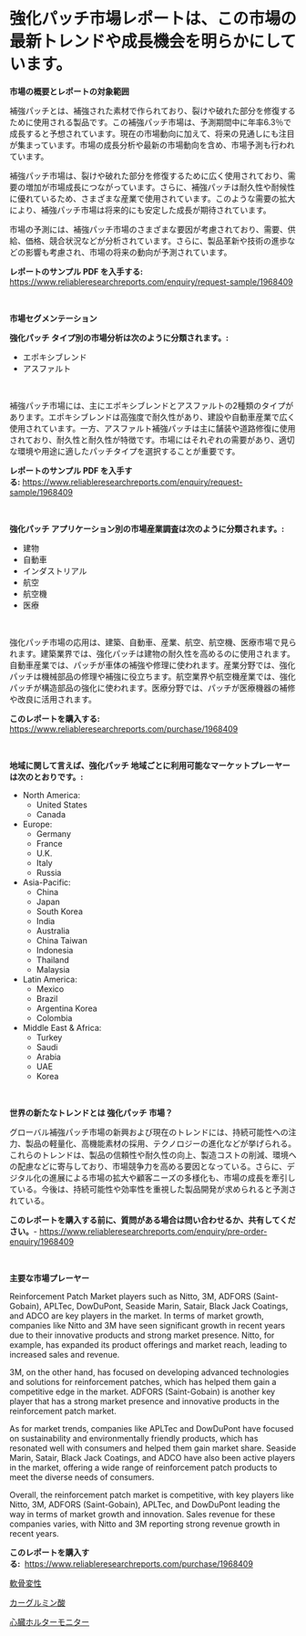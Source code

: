 <p><h1>強化パッチ市場レポートは、この市場の最新トレンドや成長機会を明らかにしています。</h1></p><p><strong>市場の概要とレポートの対象範囲</strong></p>
<p><p>補強パッチとは、補強された素材で作られており、裂けや破れた部分を修復するために使用される製品です。この補強パッチ市場は、予測期間中に年率6.3％で成長すると予想されています。現在の市場動向に加えて、将来の見通しにも注目が集まっています。市場の成長分析や最新の市場動向を含め、市場予測も行われています。</p><p>補強パッチ市場は、裂けや破れた部分を修復するために広く使用されており、需要の増加が市場成長につながっています。さらに、補強パッチは耐久性や耐候性に優れているため、さまざまな産業で使用されています。このような需要の拡大により、補強パッチ市場は将来的にも安定した成長が期待されています。</p><p>市場の予測には、補強パッチ市場のさまざまな要因が考慮されており、需要、供給、価格、競合状況などが分析されています。さらに、製品革新や技術の進歩などの影響も考慮され、市場の将来の動向が予測されています。</p></p>
<p><strong>レポートのサンプル PDF を入手する:</strong> <a href="https://www.reliableresearchreports.com/enquiry/request-sample/1968409">https://www.reliableresearchreports.com/enquiry/request-sample/1968409</a></p>
<p>&nbsp;</p>
<p><strong>市場セグメンテーション</strong></p>
<p><strong>強化パッチ タイプ別の市場分析は次のように分類されます。:</strong></p>
<p><ul><li>エポキシブレンド</li><li>アスファルト</li></ul></p>
<p>&nbsp;</p>
<p><p>補強パッチ市場には、主にエポキシブレンドとアスファルトの2種類のタイプがあります。エポキシブレンドは高強度で耐久性があり、建設や自動車産業で広く使用されています。一方、アスファルト補強パッチは主に舗装や道路修復に使用されており、耐久性と耐久性が特徴です。市場にはそれぞれの需要があり、適切な環境や用途に適したパッチタイプを選択することが重要です。</p></p>
<p><strong>レポートのサンプル PDF を入手する:</strong>&nbsp;<a href="https://www.reliableresearchreports.com/enquiry/request-sample/1968409">https://www.reliableresearchreports.com/enquiry/request-sample/1968409</a></p>
<p>&nbsp;</p>
<p><strong> 強化パッチ アプリケーション別の市場産業調査は次のように分類されます。:</strong></p>
<p><ul><li>建物</li><li>自動車</li><li>インダストリアル</li><li>航空</li><li>航空機</li><li>医療</li></ul></p>
<p>&nbsp;</p>
<p><p>強化パッチ市場の応用は、建築、自動車、産業、航空、航空機、医療市場で見られます。建築業界では、強化パッチは建物の耐久性を高めるのに使用されます。自動車産業では、パッチが車体の補強や修理に使われます。産業分野では、強化パッチは機械部品の修理や補強に役立ちます。航空業界や航空機産業では、強化パッチが構造部品の強化に使われます。医療分野では、パッチが医療機器の補修や改良に活用されます。</p></p>
<p><strong>このレポートを購入する:</strong>&nbsp; <a href="https://www.reliableresearchreports.com/purchase/1968409">https://www.reliableresearchreports.com/purchase/1968409</a></p>
<p>&nbsp;</p>
<p><strong>地域に関して言えば、強化パッチ 地域ごとに利用可能なマーケットプレーヤーは次のとおりです。:</strong></p>
<p><ul>
    <li>
        North America:
        <ul>
            <li>United States</li>
            <li>Canada</li>
        </ul>
    </li>
    <li>
        Europe:
        <ul>
            <li>Germany</li>
            <li>France</li>
            <li>U.K.</li>
            <li>Italy</li>
            <li>Russia</li>
        </ul>
    </li>
    <li>
        Asia-Pacific:
        <ul>
            <li>China</li>
            <li>Japan</li>
            <li>South Korea</li>
            <li>India</li>
            <li>Australia</li>
            <li>China Taiwan</li>
            <li>Indonesia</li>
            <li>Thailand</li>
            <li>Malaysia</li>
        </ul>
    </li>
    <li>
        Latin America:
        <ul>
            <li>Mexico</li>
            <li>Brazil</li>
            <li>Argentina Korea</li>
            <li>Colombia</li>
        </ul>
    </li>
    <li>
        Middle East & Africa:
        <ul>
            <li>Turkey</li>
            <li>Saudi</li>
            <li>Arabia</li>
            <li>UAE</li>
            <li>Korea</li>
        </ul>
    </li>
    </ul></p>
<p>&nbsp;</p>
<p><strong>世界の新たなトレンドとは 強化パッチ 市場？</strong></p>
<p><p>グローバル補強パッチ市場の新興および現在のトレンドには、持続可能性への注力、製品の軽量化、高機能素材の採用、テクノロジーの進化などが挙げられる。これらのトレンドは、製品の信頼性や耐久性の向上、製造コストの削減、環境への配慮などに寄与しており、市場競争力を高める要因となっている。さらに、デジタル化の進展による市場の拡大や顧客ニーズの多様化も、市場の成長を牽引している。今後は、持続可能性や効率性を重視した製品開発が求められると予測されている。</p></p>
<p><strong>このレポートを購入する前に、質問がある場合は問い合わせるか、共有してください。</strong>- <a href="https://www.reliableresearchreports.com/enquiry/pre-order-enquiry/1968409">https://www.reliableresearchreports.com/enquiry/pre-order-enquiry/1968409</a></p>
<p>&nbsp;</p>
<p><strong>主要な市場プレーヤー</strong></p>
<p><p>Reinforcement Patch Market players such as Nitto, 3M, ADFORS (Saint-Gobain), APLTec, DowDuPont, Seaside Marin, Satair, Black Jack Coatings, and ADCO are key players in the market. In terms of market growth, companies like Nitto and 3M have seen significant growth in recent years due to their innovative products and strong market presence. Nitto, for example, has expanded its product offerings and market reach, leading to increased sales and revenue.</p><p>3M, on the other hand, has focused on developing advanced technologies and solutions for reinforcement patches, which has helped them gain a competitive edge in the market. ADFORS (Saint-Gobain) is another key player that has a strong market presence and innovative products in the reinforcement patch market. </p><p>As for market trends, companies like APLTec and DowDuPont have focused on sustainability and environmentally friendly products, which has resonated well with consumers and helped them gain market share. Seaside Marin, Satair, Black Jack Coatings, and ADCO have also been active players in the market, offering a wide range of reinforcement patch products to meet the diverse needs of consumers.</p><p>Overall, the reinforcement patch market is competitive, with key players like Nitto, 3M, ADFORS (Saint-Gobain), APLTec, and DowDuPont leading the way in terms of market growth and innovation. Sales revenue for these companies varies, with Nitto and 3M reporting strong revenue growth in recent years.</p></p>
<p><strong>このレポートを購入する:</strong>&nbsp;&nbsp;<a href="https://www.reliableresearchreports.com/purchase/1968409">https://www.reliableresearchreports.com/purchase/1968409</a></p>
<p><p><a href="https://github.com/nxboeu02965442/Market-Research-Report-List-1/blob/main/44630408303.md">軟骨変性</a></p><p><a href="https://github.com/SantosDicki04/Market-Research-Report-List-1/blob/main/94311198302.md">カーグルミン酸</a></p><p><a href="https://github.com/moulafa/Market-Research-Report-List-1/blob/main/97570318301.md">心臓ホルターモニター</a></p></p>